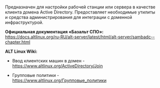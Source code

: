 Предназначен для настройки рабочей станции или сервера в качестве клиента домена Active Directory.
Предоставляет необходимые утилиты и средства администрирования для интеграции с доменной инфраструктурой.

**Официальная документация «Базальт СПО»:**  
<https://docs.altlinux.org/ru-RU/alt-server/latest/html/alt-server/sambadc--chapter.html>

**ALT Linux Wiki:**

 * Ввод клиентских машин в домен -  
  <https://www.altlinux.org/ActiveDirectory/Join>

 * Групповые политики -  
 <https://www.altlinux.org/Групповые_политики>
